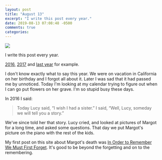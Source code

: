 ```yaml
---
layout: post
title: "August 13"
excerpt: "I write this post every year."
date: 2019-08-13 07:08:48 -0500
comments: true
categories: 
---
```


![]({{site.url}}/assets/2019/08/DSC_0426-cl.jpg)

I write this post every year.

[2016]({{site.url}}/2016/08/13/my-sweet-margot/), [2017]({{site.url}}/2017/08/13/august-13/) and [last year]({{site.url}}/2018/08/13/august-13/) for example.

I don't know exactly what to say this year. We were on vacation in California on her birthday and I forgot all about it. Later I was sad that it had passed me by unnoticed. Today I'm looking at my calendar trying to figure out when I can go put flowers on her grave. I'm so stupid busy these days.

In 2016 I said:

> Today Lucy said, “I wish I had a sister.” I said, “Well, Lucy, someday we will tell you a story.”

We've since told her that story. Lucy cried, and looked at pictures of Margot for a long time, and asked some questions. That day we put Margot's picture on the piano with the rest of the kids. 

My first post on this site about Margot's death was [In Order to Remember We Must First Forget]({{site.url}}/2010/09/02/in-order-to-remember-we-must-first-forget/). It's good to be beyond the forgetting and on to the remembering.
